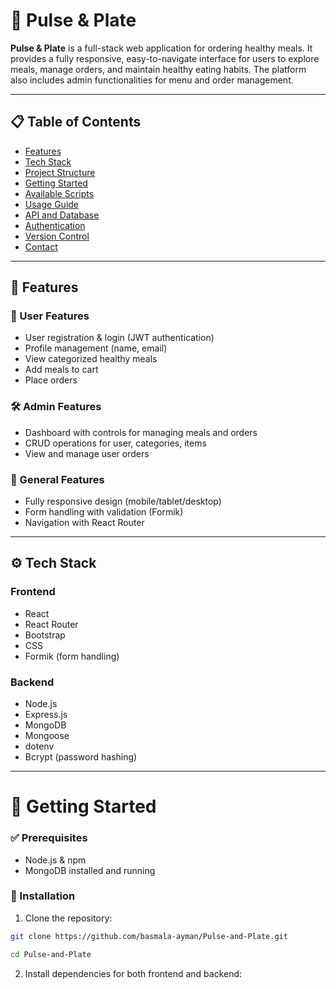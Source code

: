 # 🥗 Pulse & Plate

**Pulse & Plate** is a full-stack web application for ordering healthy meals. It provides a fully responsive, easy-to-navigate interface for users to explore meals, manage orders, and maintain healthy eating habits. The platform also includes admin functionalities for menu and order management.

---

## 📋 Table of Contents

- [Features](#-features)
- [Tech Stack](#-tech-stack)
- [Project Structure](#-project-structure)
- [Getting Started](#-getting-started)
- [Available Scripts](#-available-scripts)
- [Usage Guide](#-usage-guide)
- [API and Database](#-api-and-database)
- [Authentication](#-authentication)
- [Version Control](#-version-control)
- [Contact](#-contact)

---

## 🌟 Features

### 👥 User Features
- User registration & login (JWT authentication)
- Profile management (name, email)
- View categorized healthy meals
- Add meals to cart
- Place orders

### 🛠️ Admin Features
- Dashboard with controls for managing meals and orders
- CRUD operations for user, categories, items
- View and manage user orders

### 🧩 General Features
- Fully responsive design (mobile/tablet/desktop)
- Form handling with validation (Formik)
- Navigation with React Router

---

## ⚙️ Tech Stack

### Frontend
- React
- React Router
- Bootstrap
- CSS
- Formik (form handling)

### Backend
- Node.js
- Express.js
- MongoDB
- Mongoose
- dotenv 
- Bcrypt (password hashing)

---

# 🚀 Getting Started

### ✅ Prerequisites
- Node.js & npm
- MongoDB installed and running

### 🔧 Installation

1. Clone the repository:
 ```bash
git clone https://github.com/basmala-ayman/Pulse-and-Plate.git

 cd Pulse-and-Plate
 ```

 2. Install dependencies for both frontend and backend:

 ```bash
 
